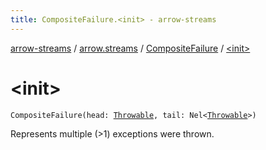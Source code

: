 ```yaml
---
title: CompositeFailure.<init> - arrow-streams
---
```


[arrow-streams](../../index.html) / [arrow.streams](../index.html) / [CompositeFailure](index.html) / [&lt;init&gt;](./-init-.html)

# &lt;init&gt;

`CompositeFailure(head: `[`Throwable`](https://kotlinlang.org/api/latest/jvm/stdlib/kotlin/-throwable/index.html)`, tail: Nel<`[`Throwable`](https://kotlinlang.org/api/latest/jvm/stdlib/kotlin/-throwable/index.html)`>)`

Represents multiple (&gt;1) exceptions were thrown.

